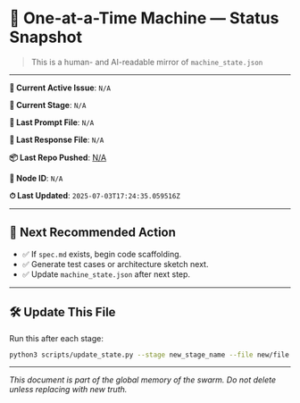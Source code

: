 # 🧠 One-at-a-Time Machine — Status Snapshot

> This is a human- and AI-readable mirror of `machine_state.json`

---

**🔹 Current Active Issue**: `N/A`

**🧭 Current Stage**: `N/A`

**📄 Last Prompt File**: `N/A`

**📜 Last Response File**: `N/A`

**📦 Last Repo Pushed**: [N/A](N/A)

**📱 Node ID**: `N/A`

**⏱ Last Updated**: `2025-07-03T17:24:35.059516Z`

---

## 🧩 Next Recommended Action
- ✅ If `spec.md` exists, begin code scaffolding.
- ✅ Generate test cases or architecture sketch next.
- ✅ Update `machine_state.json` after next step.

---

## 🛠 Update This File
Run this after each stage:
```bash
python3 scripts/update_state.py --stage new_stage_name --file new/file.md
```

---

*This document is part of the global memory of the swarm. Do not delete unless replacing with new truth.*
